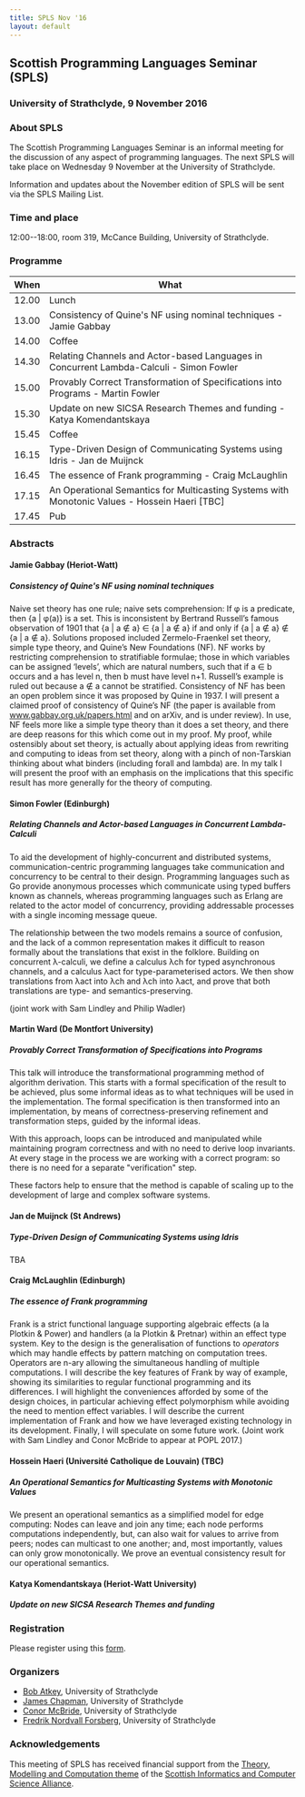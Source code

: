 ```yaml
---
title: SPLS Nov '16
layout: default
---
```


## Scottish Programming Languages Seminar (SPLS)

### University of Strathclyde, 9 November 2016

### About SPLS

The Scottish Programming Languages Seminar is an informal meeting for
the discussion of any aspect of programming languages. The next SPLS
will take place on Wednesday 9 November at the University of
Strathclyde.

Information and updates about the November edition of SPLS will be sent
via the SPLS Mailing List.

### Time and place
12:00--18:00, room 319, McCance Building, University of Strathclyde.

### Programme

|When   | What                                                                                          |
|-------|-----------------------------------------------------------------------------------------------|
| 12.00 | Lunch                                                                                         |
| 13.00 | Consistency of Quine's NF using nominal techniques - Jamie Gabbay                             |
| 14.00 | Coffee                                                                                        |
| 14.30 | Relating Channels and Actor-based Languages in Concurrent Lambda-Calculi - Simon Fowler       |
| 15.00 | Provably Correct Transformation of Specifications into Programs - Martin Fowler               |
| 15.30 | Update on new SICSA Research Themes and funding - Katya Komendantskaya                        |
| 15.45 | Coffee                                                                                        |
| 16.15 | Type-Driven Design of Communicating Systems using Idris - Jan de Muijnck                      |
| 16.45 | The essence of Frank programming - Craig McLaughlin                                           |
| 17.15 | An Operational Semantics for Multicasting Systems with Monotonic Values - Hossein Haeri [TBC] |
| 17.45 | Pub                                                                                           |

### Abstracts

#### Jamie Gabbay (Heriot-Watt)

##### Consistency of Quine's NF using nominal techniques

Naive set theory has one rule; naive sets comprehension: If φ is a predicate, then {a | φ(a)} is a set. This is inconsistent by Bertrand Russell’s famous observation of 1901 that {a | a ∉ a} ∈ {a | a ∉ a} if and only if {a | a ∉ a} ∉ {a | a ∉ a}.
Solutions proposed included Zermelo-Fraenkel set theory, simple type theory, and Quine’s New Foundations (NF). NF works by restricting comprehension to stratifiable formulae; those in which variables can be assigned ‘levels’, which are natural numbers, such that if a ∈ b occurs and a has level n, then b must have level n+1. Russell’s example is ruled out because a ∉ a cannot be stratified. Consistency of NF has been an open problem since it was proposed by Quine in 1937.  I will present a claimed proof of consistency of Quine’s NF (the paper is available from www.gabbay.org.uk/papers.html and on arXiv, and is under review). In use, NF feels more like a simple type theory than it does a set theory, and there are deep reasons for this which come out in my proof.  My proof, while ostensibly about set theory, is actually about applying ideas from rewriting and computing to ideas from set theory, along with a pinch of non-Tarskian thinking about what binders (including forall and lambda) are. In my talk I will present the proof with an emphasis on the implications that this specific result has more generally for the theory of computing.

#### Simon Fowler (Edinburgh)

##### Relating Channels and Actor-based Languages in Concurrent Lambda-Calculi

To aid the development of highly-concurrent and distributed systems,
communication-centric programming languages take communication and
concurrency to be central to their design.
Programming languages such as Go provide anonymous processes which communicate
using typed buffers known as channels, whereas programming languages such as
Erlang are related to the actor model of concurrency, providing addressable
processes with a single incoming message queue.

The relationship between the two models remains a source of confusion, and the
lack of a common representation makes it difficult to reason formally about the
translations that exist in the folklore.
Building on concurrent λ-calculi, we define a calculus λch for typed asynchronous
channels, and a calculus λact for type-parameterised actors.  We then show
translations from λact into λch and λch into λact, and prove
that both translations are type- and semantics-preserving.

(joint work with Sam Lindley and Philip Wadler)

#### Martin Ward (De Montfort University)

##### Provably Correct Transformation of Specifications into Programs

This talk will introduce the transformational programming method
of algorithm derivation. This starts with a formal specification
of the result to be achieved, plus some informal ideas as to what
techniques will be used in the implementation.
The formal specification is then transformed into an implementation,
by means of correctness-preserving refinement and transformation steps,
guided by the informal ideas.

With this approach, loops can be introduced and manipulated
while maintaining program correctness and with no need
to derive loop invariants.  At every stage in the process
we are working with a correct program: so there is no need
for a separate "verification" step.

These factors help to ensure that the method is capable of scaling
up to the development of large and complex software systems.

#### Jan de Muijnck (St Andrews)

##### Type-Driven Design of Communicating Systems using Idris

TBA

#### Craig McLaughlin (Edinburgh)

##### The essence of Frank programming

Frank is a strict functional language supporting algebraic effects
(a la Plotkin & Power) and handlers (a la Plotkin & Pretnar) within an
effect
type system. Key to the design is the generalisation of functions to
*operators* which may handle effects by pattern matching on computation
trees. Operators are n-ary allowing the simultaneous handling of multiple
computations. I will describe the key features of Frank by way of example,
showing its similarities to regular functional programming and its
differences. I will highlight the conveniences afforded by some of the
design
choices, in particular achieving effect polymorphism while avoiding the need
to mention effect variables. I will describe the current implementation of
Frank and how we have leveraged existing technology in its
development. Finally, I will speculate on some future work. (Joint work with
Sam Lindley and Conor McBride to appear at POPL 2017.)

#### Hossein Haeri (Université Catholique de Louvain) (TBC)

##### An Operational Semantics for Multicasting Systems with Monotonic Values

We present an operational semantics as a simplified model for edge
computing: Nodes can leave and join any time; each node performs
computations independently, but, can also wait for values to arrive
from peers; nodes can multicast to one another; and, most importantly,
values can only grow monotonically. We prove an eventual consistency
result for our operational semantics.

#### Katya Komendantskaya (Heriot-Watt University)

##### Update on new SICSA Research Themes and funding

### Registration

Please register using this [form](https://goo.gl/forms/Fngd3qYbwh4lDtjm2).

### Organizers

* [Bob Atkey](https://bentnib.org), University of Strathclyde
* [James Chapman](https://jmchapman.github.io), University of Strathclyde
* [Conor McBride](https://personal.cis.strath.ac.uk/conor.mcbride/), University of Strathclyde
* [Fredrik Nordvall Forsberg](https://personal.cis.strath.ac.uk/fredrik.nordvall-forsberg/), University of Strathclyde

### Acknowledgements

This meeting of SPLS has received financial support from the [Theory, Modelling and Computation theme](http://www.sicsa.ac.uk/research/theory-modelling-computation/) of the [Scottish Informatics and Computer Science Alliance](http://www.sicsa.ac.uk/).
